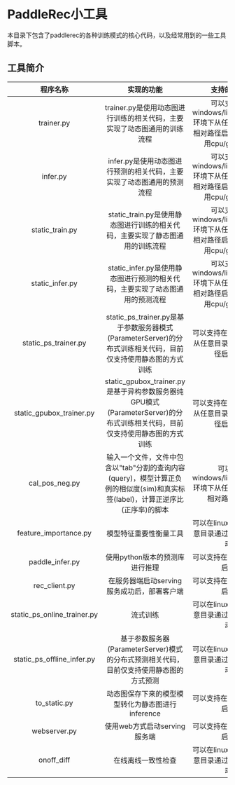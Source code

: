 # PaddleRec小工具

本目录下包含了paddlerec的各种训练模式的核心代码，以及经常用到的一些工具脚本。

## 工具简介

 |           程序名称            |                       实现的功能                    |                 支持的环境                 |            使用命令         |
 | :---------------------------: | :-----------------------------------------------: | :-------------------------------: |:-------------------------------: |
 |  trainer.py  |  trainer.py是使用动态图进行训练的相关代码，主要实现了动态图通用的训练流程  |  可以支持在windows/linux/macos环境下从任意目录通过相对路径启动。支持使用cpu/gpu运行  |  支持在任意目录下运行，以dnn模型为示例，在PaddleRec根目录中运行的命令为：python -u tools/trainer.py -m models/rank/dnn/config.yaml  |
 |  infer.py  |  infer.py是使用动态图进行预测的相关代码，主要实现了动态图通用的预测流程  |  可以支持在windows/linux/macos环境下从任意目录通过相对路径启动。支持使用cpu/gpu运行  |  支持在任意目录下运行，以dnn模型为示例，在PaddleRec根目录中运行的命令为：python -u tools/infer.py -m models/rank/dnn/config.yaml  |
 |  static_train.py  |  static_train.py是使用静态图进行训练的相关代码，主要实现了静态图通用的训练流程  |  可以支持在windows/linux/macos环境下从任意目录通过相对路径启动。支持使用cpu/gpu运行  |  支持在任意目录下运行，以dnn模型为示例，在PaddleRec根目录中运行的命令为：python -u tools/static_trainer.py -m models/rank/dnn/config.yaml  |
 |  static_infer.py  |  static_infer.py是使用静态图进行预测的相关代码，主要实现了动态图通用的预测流程  |  可以支持在windows/linux/macos环境下从任意目录通过相对路径启动。支持使用cpu/gpu运行  |  支持在任意目录下运行，以dnn模型为示例，在PaddleRec根目录中运行的命令为：python -u tools/static_infer.py -m models/rank/dnn/config.yaml  |
 |  static_ps_trainer.py  | static_ps_trainer.py是基于参数服务器模式(ParameterServer)的分布式训练相关代码，目前仅支持使用静态图的方式训练  |  可以支持在linux环境下从任意目录通过相对路径启动。  |  支持在任意目录下运行，以dnn模型为示例，在PaddleRec根目录中运行的命令为：fleetrun --worker_num=1 --server_num=1 tools/static_ps_trainer.py -m models/rank/dnn/config.yaml  |
 |  static_gpubox_trainer.py  | static_gpubox_trainer.py是基于异构参数服务器纯GPU模式(ParameterServer)的分布式训练相关代码，目前仅支持使用静态图的方式训练  |  可以支持在linux环境下从任意目录通过相对路径启动。  |  支持在任意目录下运行，以dnn模型为示例，在PaddleRec根目录中运行的命令为：sh tools/run_gpubox.sh  。详细可参考[GPUBOX原理与使用](https://fleet-x.readthedocs.io/en/latest/paddle_fleet_rst/parameter_server/performance/heterps.html) |
 |  cal_pos_neg.py  |  输入一个文件，文件中包含以"tab"分割的查询内容(query)，模型计算正负例的相似度(sim)和真实标签(label)，计算正逆序比(正序率)的脚本  |  可以在windows/linux/macos环境下从任意目录通过相对路径启动  |  支持在任意目录下运行，以dssm模型为示例，在dssm模型目录中运行的命令为：python ../../../tools/cal_pos_neg.py pair.txt  |
 |  feature_importance.py  |  模型特征重要性衡量工具  |  可以在linux环境下从任意目录通过相对路径启动  |  具体用法见[特征重要性](../doc/feature_importance.md)  |
 |  paddle_infer.py  |  使用python版本的预测库进行推理  |  可以支持在linux环境下启动  |  具体用法见[python端预测库推理](../doc/inference.md)  |
 |  rec_client.py  |  在服务器端启动serving服务成功后，部署客户端  |  可以支持在linux环境下启动  |  具体用法见[在线Serving部署](../doc/serving.md)  |
 |  static_ps_online_trainer.py  |  流式训练  |  可以在linux环境下从任意目录通过相对路径启动  |  具体用法见[流式训练](../doc/online_trainer.md)  |
  |  static_ps_offline_infer.py  |  基于参数服务器(ParameterServer)模式的分布式预测相关代码，目前仅支持使用静态图的方式预测  |  可以在linux环境下从任意目录通过相对路径启动  |  支持在任意目录下运行，以slot_dnn模型为示例，在PaddleRec根目录中运行的命令为：fleetrun --worker_num=1 --server_num=1 tools/static_ps_offline_infer.py -m models/rank/slot_dnn/config_offline_infer.yaml |
 |  to_static.py  |  动态图保存下来的模型模型转化为静态图进行inference  |  可以支持在linux环境下启动  |  具体用法见[python端预测库推理](../doc/inference.md)  |
 |  webserver.py  |  使用web方式启动serving服务端  |  可以支持在linux环境下启动  |  具体用法见[在线Serving部署](../doc/serving.md)  |
 |  onoff_diff  |  在线离线一致性检查  |  可以在linux环境下从任意目录通过相对路径启动  |  具体用法见[在线离线一致性检查](../doc/onoff_diff.md)  |
 
